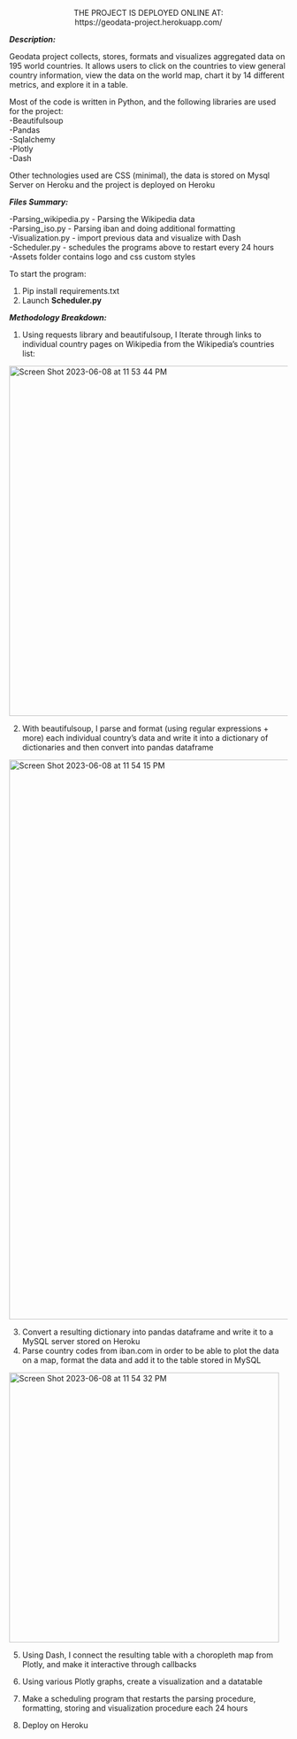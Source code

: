 <p align="center">
     THE PROJECT IS DEPLOYED ONLINE AT:  <br>
   https://geodata-project.herokuapp.com/ 
</p>
                
      
_**Description:**_

Geodata project collects, stores, formats and visualizes aggregated data on 195 world countries. It allows users to click on the countries to view general country information, view the data on the world map, chart it by 14 different metrics, and explore it in a table. 

Most of the code is written in Python, and the following libraries are used for the project: <br>
-Beautifulsoup <br>
-Pandas <br>
-Sqlalchemy <br>
-Plotly <br>
-Dash <br>

Other technologies used are CSS (minimal), the data is stored on Mysql Server on Heroku and the project is deployed on Heroku

_**Files Summary:**_

-Parsing_wikipedia.py - Parsing the Wikipedia data <br>
-Parsing_iso.py - Parsing iban and doing additional formatting <br>
-Visualization.py - import previous data and visualize with Dash <br>
-Scheduler.py - schedules the programs above to restart every 24 hours <br>
-Assets folder contains logo and css custom styles <br>

To start the program:

1. Pip install requirements.txt
2. Launch **Scheduler.py** 

_**Methodology Breakdown:**_

1. Using requests library and beautifulsoup, I Iterate through links to individual country pages on Wikipedia from the Wikipedia’s countries list:

<img width="633" alt="Screen Shot 2023-06-08 at 11 53 44 PM" src="https://github.com/victordmitrievny/geodata/assets/125769590/3d35de2d-0966-478d-b632-b7d8deb9bb81">


2. With beautifulsoup, I parse and format (using regular expressions + more) each individual country’s data and write it into a dictionary of dictionaries and then convert into pandas dataframe

<img width="1012" alt="Screen Shot 2023-06-08 at 11 54 15 PM" src="https://github.com/victordmitrievny/geodata/assets/125769590/e801f88c-499b-44c5-b266-7b6230c09c6a">



3. Convert a resulting dictionary into pandas dataframe and write it to a MySQL server stored on Heroku
4. Parse country codes from iban.com in order to be able to plot the data on a map, format the data and add it to the table stored in MySQL

<img width="488" alt="Screen Shot 2023-06-08 at 11 54 32 PM" src="https://github.com/victordmitrievny/geodata/assets/125769590/8a7ba760-69bd-4053-9654-ac0c3e30e4b1">

5. Using Dash, I connect the resulting table with a choropleth map from Plotly, and make it interactive through callbacks 

6. Using various Plotly graphs, create a visualization and a datatable 

7. Make a scheduling program that restarts the parsing procedure, formatting, storing and visualization procedure each 24 hours

8. Deploy on Heroku

